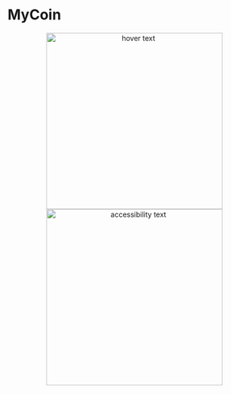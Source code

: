 # MyCoin


<p align="center">
  <img src="https://user-images.githubusercontent.com/57216650/97627935-1d30d980-1a3d-11eb-866b-b105b2093739.png" width="350" title="hover text">
  <img src="https://user-images.githubusercontent.com/57216650/97627935-1d30d980-1a3d-11eb-866b-b105b2093739.png" width="350" alt="accessibility text">
</p>
